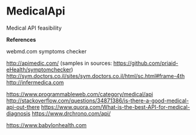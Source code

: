 # MedicalApi
Medical API feasibility

<B>References</B>

webmd.com
symptoms checker

http://apimedic.com/ (samples in sources: https://github.com/priaid-eHealth/symptomchecker)
http://sym.doctors.co.il/sites/sym.doctors.co.il/html/sc.html#frame-4th
http://infermedica.com

https://www.programmableweb.com/category/medical/api
http://stackoverflow.com/questions/34871386/is-there-a-good-medical-api-out-there
https://www.quora.com/What-is-the-best-API-for-medical-diagnosis
https://www.drchrono.com/api/

https://www.babylonhealth.com
